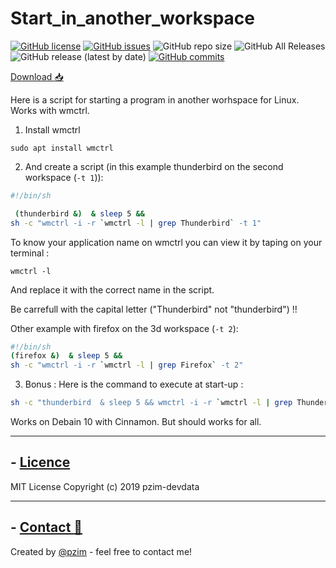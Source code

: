 # Start_in_another_workspace
[![GitHub license](https://img.shields.io/github/license/pzim-devdata/Tools-for-Debian?style=plastic)](https://github.com/pzim-devdata/Tools-for-Debian/blob/master/LICENSE)    [![GitHub issues](https://img.shields.io/github/issues/pzim-devdata/Tools-for-Debian?style=plastic)](https://github.com/pzim-devdata/Tools-for-Debian/issues)    ![GitHub repo size](https://img.shields.io/github/repo-size/pzim-devdata/Tools-for-Debian?style=plastic)    ![GitHub All Releases](https://img.shields.io/github/downloads/pzim-devdata/Tools-for-Debian/total?style=plastic)    ![GitHub release (latest by date)](https://img.shields.io/github/v/release/pzim-devdata/Tools-for-Debian?style=plastic)    [![GitHub commits](https://img.shields.io/github/commits-since/pzim-devdata/Tools-for-Debian/v1.0.0.svg?style=plastic)](https://GitHub.com/pzim-devata/Tools-for-Debian/commit/)


[Download :inbox_tray:](https://github.com/pzim-devdata/Tools-for-Linux/releases/download/v1.0.0/Start_in_another_workspace.zip)

Here is a script for starting a program in another worhspace for Linux. Works with wmctrl.
1. Install wmctrl
```command
sudo apt install wmctrl
```

2. And create a script (in this example thunderbird on the second workspace (```-t 1```)):

```bash
#!/bin/sh

 (thunderbird &)  & sleep 5 && 
sh -c "wmctrl -i -r `wmctrl -l | grep Thunderbird` -t 1"
```

To know your application name on wmctrl you can view it by taping on your terminal :
```command
wmctrl -l
```
And replace it with the correct name in the script.

Be carrefull with the capital letter ("Thunderbird" not "thunderbird") !!

Other example with firefox on the 3d workspace (```-t 2```):

```bash
#!/bin/sh
(firefox &)  & sleep 5 && 
sh -c "wmctrl -i -r `wmctrl -l | grep Firefox` -t 2"
```
3. Bonus :
Here is the command to execute at start-up :
```bash
sh -c "thunderbird  & sleep 5 && wmctrl -i -r `wmctrl -l | grep Thunderbird` -t 1"
```

Works on Debain 10 with Cinnamon. But should works for all.



--------------------------------------------

## - [Licence](https://github.com/pzim-devdata/DATA-developer/raw/master/LICENSE)
MIT License
Copyright (c) 2019 pzim-devdata

--------------------------------------------

## - [Contact :email:](mailto:pizim@posteo.net?subject=Contact%20from%20Github)
Created by [@pzim](https://www.pzim.fr/) - feel free to contact me!





